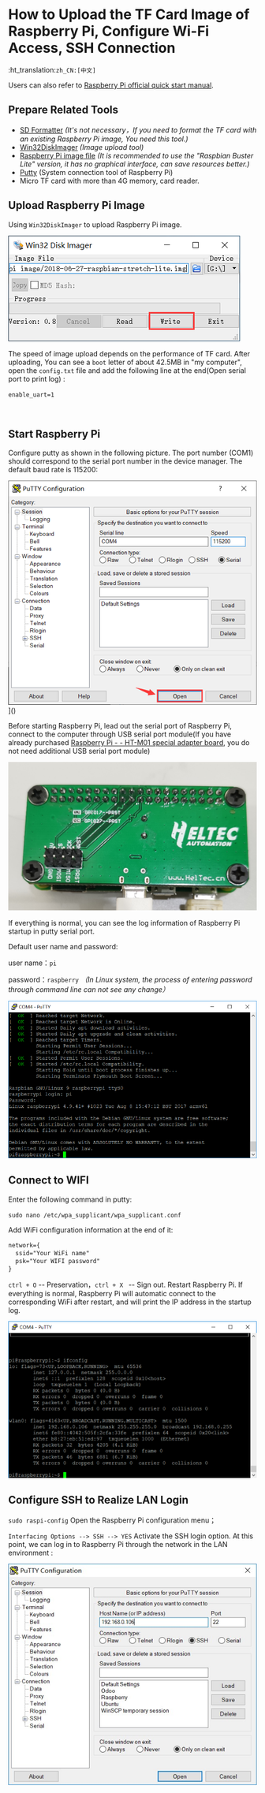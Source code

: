 # How to Upload the TF Card Image of Raspberry Pi, Configure Wi-Fi Access, SSH Connection
:ht_translation:`zh_CN:[中文]`

Users can also refer to [Raspberry Pi official quick start manual](https://projects.raspberrypi.org/en/projects/raspberry-pi-setting-up/2).

## Prepare Related Tools
- [SD Formatter](http://resource.heltec.cn/download/tools/SD_Formatter.zip) *(It's not necessary，If you need to format the TF card with an existing Raspberry Pi image, You need this tool.)*
- [Win32DiskImager](http://resource.heltec.cn/download/tools/Win32DiskImager.zip) *(Image upload tool)*
- [Raspberry Pi image file](https://www.raspberrypi.org/downloads/raspbian) *(It is recommended to use the "Raspbian Buster Lite" version, it has no graphical interface, can save resources better.)*
- [Putty](https://www.chiark.greenend.org.uk/~sgtatham/putty/latest.html) (System connection tool of Raspberry Pi)
- Micro TF card with more than 4G memory, card reader.



## Upload Raspberry Pi Image

Using `Win32DiskImager` to upload Raspberry Pi image.

![](img/how_to_config_raspberry_pi/01.png)

The speed of image upload depends on the performance of TF card. After uploading, You can see a `boot` letter of about 42.5MB in "my computer", open the `config.txt` file and add the following line at the end(Open serial port to print log) :

`enable_uart=1`

&nbsp;

## Start Raspberry Pi

Configure putty as shown in the following picture. The port number (COM1) should correspond to the serial port number in the device manager. The default baud rate is 115200:

![](img/how_to_config_raspberry_pi/02.png)]()

Before starting Raspberry Pi, lead out the serial port of Raspberry Pi, connect to the computer through USB serial port module(If you have already purchased [Raspberry Pi - - HT-M01 special adapter board](https://heltec.org/product/m01-converter), you do not need additional USB serial port module)

![](img/how_to_config_raspberry_pi/03.png)

If everything is normal, you can see the log information of Raspberry Pi startup in putty serial port.

Default user name and password:

user name：`pi`

password：`raspberry` *（In Linux system, the process of entering password through command line can not see any change）*

![](img/how_to_config_raspberry_pi/04.png)



## Connect to WIFI

Enter the following command in putty:

`sudo nano /etc/wpa_supplicant/wpa_supplicant.conf`

Add WiFi configuration information at the end of it:

```shell
network={
  ssid="Your WiFi name"
  psk="Your WIFI password"
}
```

`ctrl + O` -- Preservation，`ctrl + X ` -- Sign out. Restart Raspberry Pi. If everything is normal, Raspberry Pi will automatic connect to the corresponding WiFi after restart, and will print the IP address in the startup log.

![](img/how_to_config_raspberry_pi/05.png)



## Configure SSH to Realize LAN Login

`sudo raspi-config` Open the Raspberry Pi configuration menu；

`Interfacing Options --> SSH --> YES` Activate the SSH login option. At this point, we can log in to Raspberry Pi through the network in the LAN environment :

![](img/how_to_config_raspberry_pi/06.png)



